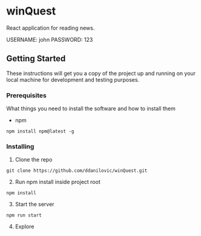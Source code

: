 # winQuest

React application for reading news.

USERNAME: john
PASSWORD: 123

## Getting Started

These instructions will get you a copy of the project up and running on your local machine for development and testing purposes.

### Prerequisites

What things you need to install the software and how to install them

- npm

```
npm install npm@latest -g
```

### Installing

1. Clone the repo

```
git clone https://github.com/ddanilovic/winQuest.git
```

2. Run npm install inside project root

```
npm install
```

3. Start the server

```
npm run start
```

4. Explore
